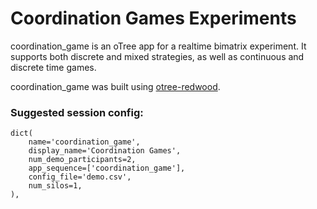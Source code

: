 # Coordination Games Experiments

coordination_game is an oTree app for a realtime bimatrix experiment. It supports both discrete and mixed strategies, as well as continuous and discrete time games.

coordination_game was built using [otree-redwood](https://github.com/Leeps-Lab/otree-redwood).

### Suggested session config:

```
dict(
    name='coordination_game',
    display_name='Coordination Games',
    num_demo_participants=2,
    app_sequence=['coordination_game'],
    config_file='demo.csv',
    num_silos=1,
),
```

